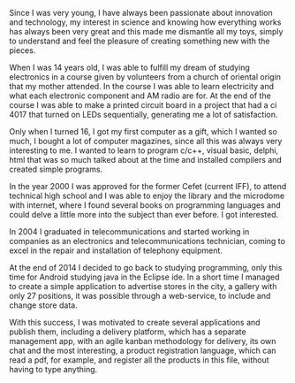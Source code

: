Since I was very young, I have always been passionate about innovation and technology, my interest in science and knowing how everything works has always been very great and this made me dismantle all my toys, simply to understand and feel the pleasure of creating something new with the pieces.

When I was 14 years old, I was able to fulfill my dream of studying electronics in a course given by volunteers from a church of oriental origin that my mother attended. In the course I was able to learn electricity and what each electronic component and AM radio are for. At the end of the course I was able to make a printed circuit board in a project that had a ci 4017 that turned on LEDs sequentially, generating me a lot of satisfaction.

Only when I turned 16, I got my first computer as a gift, which I wanted so much, I bought a lot of computer magazines, since all this was always very interesting to me. I wanted to learn to program c/c++, visual basic, delphi, html that was so much talked about at the time and installed compilers and created simple programs.

In the year 2000 I was approved for the former Cefet (current IFF), to attend technical high school and I was able to enjoy the library and the microdome with internet, where I found several books on programming languages ​​and could delve a little more into the subject than ever before. I got interested.

In 2004 I graduated in telecommunications and started working in companies as an electronics and telecommunications technician, coming to excel in the repair and installation of telephony equipment.

At the end of 2014 I decided to go back to studying programming, only this time for Android studying java in the Eclipse ide. In a short time I managed to create a simple application to advertise stores in the city, a gallery with only 27 positions, it was possible through a web-service, to include and change store data.

With this success, I was motivated to create several applications and publish them, including a delivery platform, which has a separate management app, with an agile kanban methodology for delivery, its own chat and the most interesting, a product registration language, which can read a pdf, for example, and register all the products in this file, without having to type anything.
